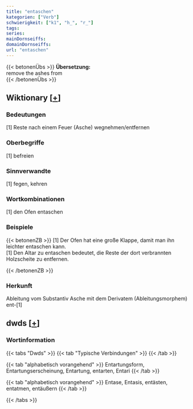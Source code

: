 ```yaml
---
title: "entaschen"
kategorien: ["Verb"]
schwierigkeit: ["k1", "h_", "r_"]
tags:
series:
mainDornseiffs:
domainDornseiffs:
url: "entaschen"
---
```


{{< betonenÜbs >}}
**Übersetzung:**  
remove the ashes from  
{{< /betonenÜbs >}}

## Wiktionary [[+](https://de.wiktionary.org/wiki/entaschen)]

### Bedeutungen
[1] Reste nach einem Feuer (Asche) wegnehmen/entfernen  

### Oberbegriffe
[1] befreien  

### Sinnverwandte
[1] fegen, kehren  

### Wortkombinationen
[1] den Ofen entaschen  

### Beispiele
{{< betonenZB >}}
[1] Der Ofen hat eine große Klappe, damit man ihn leichter entaschen kann.  
[1] Den Altar zu entaschen bedeutet, die Reste der dort verbrannten Holzscheite zu entfernen.  

{{< /betonenZB >}}
### Herkunft
Ableitung vom Substantiv Asche mit dem Derivatem (Ableitungsmorphem) ent-[1]  



## dwds [[+](https://www.dwds.de/wb/entaschen)]

### Wortinformation
{{< tabs "Dwds" >}}
{{< tab "Typische Verbindungen" >}}
{{< /tab >}}

{{< tab "alphabetisch vorangehend" >}}
Entartungsform, Entartungserscheinung, Entartung, entarten, Entari
{{< /tab >}}

{{< tab "alphabetisch vorangehend" >}}
Entase, Entasis, entästen, entatmen, entäußern
{{< /tab >}}

{{< /tabs >}}

